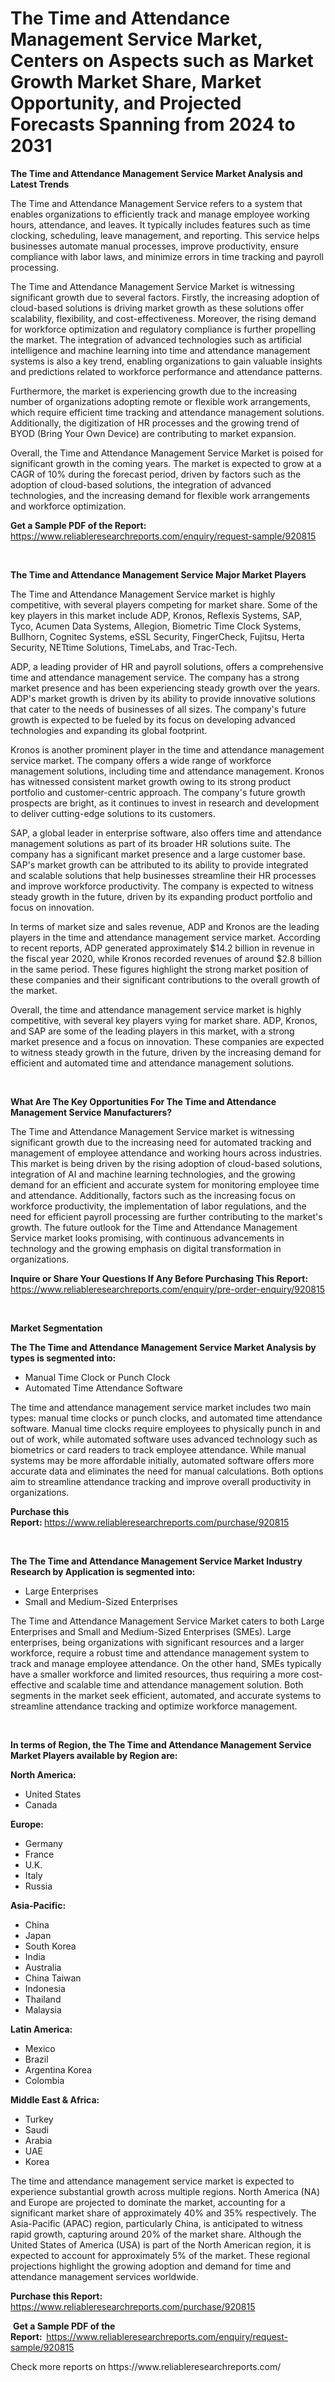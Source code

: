 <p><h1>The Time and Attendance Management Service Market, Centers on Aspects such as Market Growth Market Share, Market Opportunity, and Projected Forecasts Spanning from 2024 to 2031</h1></p><p><strong>The Time and Attendance Management Service Market Analysis and Latest Trends</strong></p>
<p><p>The Time and Attendance Management Service refers to a system that enables organizations to efficiently track and manage employee working hours, attendance, and leaves. It typically includes features such as time clocking, scheduling, leave management, and reporting. This service helps businesses automate manual processes, improve productivity, ensure compliance with labor laws, and minimize errors in time tracking and payroll processing.</p><p>The Time and Attendance Management Service Market is witnessing significant growth due to several factors. Firstly, the increasing adoption of cloud-based solutions is driving market growth as these solutions offer scalability, flexibility, and cost-effectiveness. Moreover, the rising demand for workforce optimization and regulatory compliance is further propelling the market. The integration of advanced technologies such as artificial intelligence and machine learning into time and attendance management systems is also a key trend, enabling organizations to gain valuable insights and predictions related to workforce performance and attendance patterns.</p><p>Furthermore, the market is experiencing growth due to the increasing number of organizations adopting remote or flexible work arrangements, which require efficient time tracking and attendance management solutions. Additionally, the digitization of HR processes and the growing trend of BYOD (Bring Your Own Device) are contributing to market expansion.</p><p>Overall, the Time and Attendance Management Service Market is poised for significant growth in the coming years. The market is expected to grow at a CAGR of 10% during the forecast period, driven by factors such as the adoption of cloud-based solutions, the integration of advanced technologies, and the increasing demand for flexible work arrangements and workforce optimization.</p></p>
<p><strong>Get a Sample PDF of the Report:&nbsp;</strong> <a href="https://www.reliableresearchreports.com/enquiry/request-sample/920815">https://www.reliableresearchreports.com/enquiry/request-sample/920815</a></p>
<p>&nbsp;</p>
<p><strong>The Time and Attendance Management Service Major Market Players</strong></p>
<p><p>The Time and Attendance Management Service market is highly competitive, with several players competing for market share. Some of the key players in this market include ADP, Kronos, Reflexis Systems, SAP, Tyco, Acumen Data Systems, Allegion, Biometric Time Clock Systems, Bullhorn, Cognitec Systems, eSSL Security, FingerCheck, Fujitsu, Herta Security, NETtime Solutions, TimeLabs, and Trac-Tech.</p><p>ADP, a leading provider of HR and payroll solutions, offers a comprehensive time and attendance management service. The company has a strong market presence and has been experiencing steady growth over the years. ADP's market growth is driven by its ability to provide innovative solutions that cater to the needs of businesses of all sizes. The company's future growth is expected to be fueled by its focus on developing advanced technologies and expanding its global footprint.</p><p>Kronos is another prominent player in the time and attendance management service market. The company offers a wide range of workforce management solutions, including time and attendance management. Kronos has witnessed consistent market growth owing to its strong product portfolio and customer-centric approach. The company's future growth prospects are bright, as it continues to invest in research and development to deliver cutting-edge solutions to its customers.</p><p>SAP, a global leader in enterprise software, also offers time and attendance management solutions as part of its broader HR solutions suite. The company has a significant market presence and a large customer base. SAP's market growth can be attributed to its ability to provide integrated and scalable solutions that help businesses streamline their HR processes and improve workforce productivity. The company is expected to witness steady growth in the future, driven by its expanding product portfolio and focus on innovation.</p><p>In terms of market size and sales revenue, ADP and Kronos are the leading players in the time and attendance management service market. According to recent reports, ADP generated approximately $14.2 billion in revenue in the fiscal year 2020, while Kronos recorded revenues of around $2.8 billion in the same period. These figures highlight the strong market position of these companies and their significant contributions to the overall growth of the market.</p><p>Overall, the time and attendance management service market is highly competitive, with several key players vying for market share. ADP, Kronos, and SAP are some of the leading players in this market, with a strong market presence and a focus on innovation. These companies are expected to witness steady growth in the future, driven by the increasing demand for efficient and automated time and attendance management solutions.</p></p>
<p>&nbsp;</p>
<p><strong>What Are The Key Opportunities For The Time and Attendance Management Service Manufacturers?</strong></p>
<p><p>The Time and Attendance Management Service market is witnessing significant growth due to the increasing need for automated tracking and management of employee attendance and working hours across industries. This market is being driven by the rising adoption of cloud-based solutions, integration of AI and machine learning technologies, and the growing demand for an efficient and accurate system for monitoring employee time and attendance. Additionally, factors such as the increasing focus on workforce productivity, the implementation of labor regulations, and the need for efficient payroll processing are further contributing to the market's growth. The future outlook for the Time and Attendance Management Service market looks promising, with continuous advancements in technology and the growing emphasis on digital transformation in organizations.</p></p>
<p><strong>Inquire or Share Your Questions If Any Before Purchasing This Report:</strong> <a href="https://www.reliableresearchreports.com/enquiry/pre-order-enquiry/920815">https://www.reliableresearchreports.com/enquiry/pre-order-enquiry/920815</a></p>
<p>&nbsp;</p>
<p><strong>Market Segmentation</strong></p>
<p><strong>The The Time and Attendance Management Service Market Analysis by types is segmented into:</strong></p>
<p><ul><li>Manual Time Clock or Punch Clock</li><li>Automated Time Attendance Software</li></ul></p>
<p><p>The time and attendance management service market includes two main types: manual time clocks or punch clocks, and automated time attendance software. Manual time clocks require employees to physically punch in and out of work, while automated software uses advanced technology such as biometrics or card readers to track employee attendance. While manual systems may be more affordable initially, automated software offers more accurate data and eliminates the need for manual calculations. Both options aim to streamline attendance tracking and improve overall productivity in organizations.</p></p>
<p><strong>Purchase this Report:&nbsp;</strong><a href="https://www.reliableresearchreports.com/purchase/920815">https://www.reliableresearchreports.com/purchase/920815</a></p>
<p>&nbsp;</p>
<p><strong>The The Time and Attendance Management Service Market Industry Research by Application is segmented into:</strong></p>
<p><ul><li>Large Enterprises</li><li>Small and Medium-Sized Enterprises</li></ul></p>
<p><p>The Time and Attendance Management Service Market caters to both Large Enterprises and Small and Medium-Sized Enterprises (SMEs). Large enterprises, being organizations with significant resources and a larger workforce, require a robust time and attendance management system to track and manage employee attendance. On the other hand, SMEs typically have a smaller workforce and limited resources, thus requiring a more cost-effective and scalable time and attendance management solution. Both segments in the market seek efficient, automated, and accurate systems to streamline attendance tracking and optimize workforce management.</p></p>
<p>&nbsp;</p>
<p><strong>In terms of Region, the The Time and Attendance Management Service Market Players available by Region are:</strong></p>
<p>
    <p> <strong> North America: </strong>
        <ul>
            <li>United States</li>
            <li>Canada</li>
        </ul>
        </p> 
    <p> <strong> Europe: </strong>
        <ul>
            <li>Germany</li>
            <li>France</li>
            <li>U.K.</li>
            <li>Italy</li>
            <li>Russia</li>
        </ul>
        </p> 
    <p> <strong> Asia-Pacific: </strong>
        <ul>
            <li>China</li>
            <li>Japan</li>
            <li>South Korea</li>
            <li>India</li>
            <li>Australia</li>
            <li>China Taiwan</li>
            <li>Indonesia</li>
            <li>Thailand</li>
            <li>Malaysia</li>
        </ul>
        </p> 
    <p> <strong> Latin America: </strong>
        <ul>
            <li>Mexico</li>
            <li>Brazil</li>
            <li>Argentina Korea</li>
            <li>Colombia</li>
        </ul>
        </p> 
    <p> <strong> Middle East & Africa: </strong>
        <ul>
            <li>Turkey</li>
            <li>Saudi</li>
            <li>Arabia</li>
            <li>UAE</li>
            <li>Korea</li>
        </ul>
    </p>
    </p>
<p><p>The time and attendance management service market is expected to experience substantial growth across multiple regions. North America (NA) and Europe are projected to dominate the market, accounting for a significant market share of approximately 40% and 35% respectively. The Asia-Pacific (APAC) region, particularly China, is anticipated to witness rapid growth, capturing around 20% of the market share. Although the United States of America (USA) is part of the North American region, it is expected to account for approximately 5% of the market. These regional projections highlight the growing adoption and demand for time and attendance management services worldwide.</p></p>
<p><strong>Purchase this Report: </strong><a href="https://www.reliableresearchreports.com/purchase/920815">https://www.reliableresearchreports.com/purchase/920815</a></p>
<p>&nbsp;<strong>Get a Sample PDF of the Report:&nbsp;&nbsp;</strong><a href="https://www.reliableresearchreports.com/enquiry/request-sample/920815">https://www.reliableresearchreports.com/enquiry/request-sample/920815</a></p>
<p><strong></strong></p>
<p>Check more reports on https://www.reliableresearchreports.com/</p>